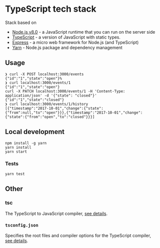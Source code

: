 # TypeScript tech stack
Stack based on
* [Node.js v8.0](https://nodejs.org/dist/latest-v8.x/docs/api/) - a JavaScript runtime that you can run on the server side
* [TypeScript](https://www.typescriptlang.org) - a version of JavaScript with static types.
* [Express](https://expressjs.com/) - a micro web framework for Node.js (and TypeScript)
* [Yarn](https://yarnpkg.com) - Node.js package and dependency management

## Usage
```
❯ curl -X POST localhost:3000/events
{"id":"1","state":"open"}%
❯ curl localhost:3000/events/1
{"id":"1","state":"open"}
curl -X PATCH localhost:3000/events/1 -H 'Content-Type: application/json' -d '{"state": "closed"}'
{"id":"1","state":"closed"}
❯ curl localhost:3000/events/1/history
[{"timestamp":"2017-10-01","change":{"state":{"from":null,"to":"open"}}},{"timestamp":"2017-10-01","change":{"state":{"from":"open","to":"closed"}}}]
```

## Local development
```
npm install -g yarn
yarn install
yarn start
```

### Tests
```
yarn test
```

## Other

### tsc
The TypeScript to JavaScript compiler, [see details](https://www.typescriptlang.org/docs/handbook/compiler-options.html).

### `tsconfig.json`
Specifies the root files and compiler options for the TypeScript compiler, [see details](https://www.typescriptlang.org/docs/handbook/tsconfig-json.html).
